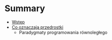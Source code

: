 # Summary

* [Wstęp](README.md)
* [Co oznaczają przedrostki](chapter1.md)
   * Paradygmaty programowania równoległego

